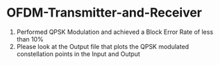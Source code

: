 # OFDM-Transmitter-and-Receiver
1. Performed QPSK Modulation and achieved a Block Error Rate of less than 10%
2. Please look at the Output file that plots the QPSK modulated constellation points in the Input and Output


